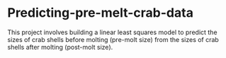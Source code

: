 # Predicting-pre-melt-crab-data
This project involves building a linear least squares model to predict the sizes of crab shells before molting (pre-molt size) from the sizes of crab shells after molting (post-molt size).
